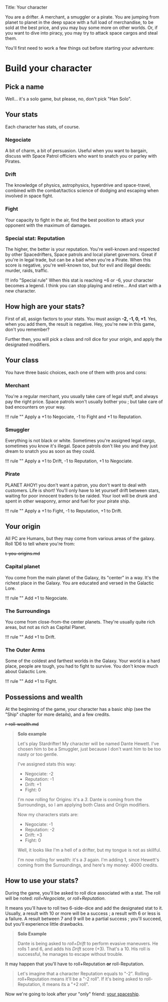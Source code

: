 Title: Your character

You are a drifter. A merchant, a smuggler or a pirate. You are jumping from
planet to planet in the deep space with a full load of merchandise, to be sold
at the best price, and you may buy some more on other worlds. Or, if you want to
dive into piracy, you may try to attack space cargos and steal them.

You'll first need to work a few things out before starting your adventure:

# Build your character

## Pick a name

Well... it's a solo game, but please, no, don't pick "Han Solo".

## Your stats

Each character has stats, of course.

### Negociate

A bit of charm, a bit of persuasion. Useful when you want to bargain, discuss
with Space Patrol officiers who want to snatch you or parley with Pirates.

### Drift

The knowledge of physics, astrophysics, hyperdrive and space-travel, combined
with the combat/tactics science of dodging and escaping when involved in space
fight.

### Fight

Your capacity to fight in the air, find the best position to attack your
opponent with the maximum of damages.

### Special stat: Reputation

The higher, the better is your reputation. You're well-known and respected by
other Spacedrifters, Space patrols and local planet governors. Great if you're
in legal trade, but can be a bad when you're a Pirate. When this score is
negative, you're well-known too, but for evil and illegal deeds: murder, raids,
traffic.

!!! info "Special rule"
    When this stat is reaching +6 or -6, your character becomes a
    legend. I think you can stop playing and retire... And start with a new
    character.

## How high are your stats?

First of all, assign factors to your stats. You must assign **-2, -1, 0, +1**.
Yes, when you add them, the result is negative. Hey, you're new in this game,
don't you remember?

Further then, you will pick a class and roll dice for your origin, and apply
the designated modifiers.

## Your class

You have three basic choices, each one of them with pros and cons:

### Merchant

You're a regular merchant, you usually take care of legal stuff, and
always pay the right price. Space patrols won't usually bother you ; but take
care of bad encounters on your way.

!!! rule ""
    Apply a +1 to Negociate, -1 to Fight and +1 to Reputation.

### Smuggler

Everything is not black or white. Sometimes you're assigned legal
cargo, sometimes you know it's illegal. Space patrols don't like you and they
just dream to snatch you as soon as they could.

!!! rule ""
    Apply a +1 to Drift, -1 to Reputation, +1 to Negociate.

### Pirate

PLANET AHOY! you don't want a patron, you don't want to deal with
customers. Life is short! You'll only have to let yourself drift between
stars, waiting for poor innocent traders to be raided. Your loot will be drunk
and spent in other weaponry, armor and fuel for your pirate ship.

!!! rule "" 
    Apply a +1 to Fight, -1 to Reputation, +1 to Drift.

## Your origin

All PC are Humans, but they may come from various areas of the galaxy. Roll 1D6
to tell where you're from:

~~t-you-origins.md~~

### Capital planet

You come from the main planet of the Galaxy, its "center" in a way. It's the
richest place in the Galaxy. You are educated and versed in the Galactic Lore.

!!! rule "" 
    Add +1 to Negociate.

### The Surroundings

You come from close-from-the center planets. They're usually quite rich areas,
but not as rich as Capital Planet.

!!! rule "" 
    Add +1 to Drift.

### The Outer Arms

Some of the coldest and farthest worlds in the Galaxy. Your world is a hard
place, people are tough, you had to fight to survive. You don't know much about
Galactic Lore.

!!! rule "" 
    Add +1 to Fight.

## Possessions and wealth

At the beginning of the game, your character has a basic ship (see the "Ship"
chapter for more details), and a few credits.

~~r-roll-wealth.md~~


> **Solo example**
> 
> Let's play Stardrifter! My character will be named Dante Hewett. I've
> chosen him to be a Smuggler, just because I don't want him to be too nasty or
> too gentle.  
>
> I've assigned stats this way:
>
> * Negociate: -2
> * Reputation: -1
> * Drift: +1
> * Fight: 0
>
>
> I'm now rolling for Origins: it's a *3*. Dante is coming from the Surroundings,
> so I am applying both Class and Origin modifiers.
>
> Now my characters stats are:
> 
> * Negociate: -1
> * Reputation: -2
> * Drift: +3
> * Fight: 0
>
> Well, it looks like I'm a hell of a drifter, but my tongue is not as skillful.
>
> I'm now rolling for wealth: it's a *3* again. I'm adding 1, since Hewett's
> coming from the Surroundings, and here's my money: 4000 credits.

## How to use your stats?

During the game, you'll be asked to roll dice associated with a stat. The roll
will be noted: *roll+Negociate*, or *roll+Reputation*.

It means you'll have to roll two 6-side-dice and add the designated stat to it.
Usually, a result with 10 or more will be a success ; a result with 6 or less
is a failure. A result between 7 and 9 will be a partial success ; you'll succeed,
but you'll experience little drawbacks.

> **Solo Example**
>
> Dante is being asked to *roll+Drift* to perform evasive maneuvers.
> He rolls 1 and 6, and adds his *Drift* score (+3). That's a 10. His roll is 
> successful, he manages to escape without trouble.

It may happen that you'll have to roll+Reputation **or** roll-Reputation.

> Let's imagine that a character Reputation equals to "-2". Rolling roll+Reputation
> means it'll be a "-2 roll". If it's being asked to roll-Reputation, it means
> its a "+2 roll".


Now we're going to look after your "only" friend: [your spaceship][ship].


[ship]: ../ship/
